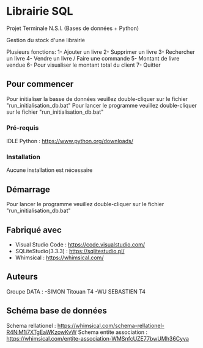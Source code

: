 # Librairie SQL
  Projet Terminale N.S.I. (Bases de données + Python)
  
  Gestion du stock d'une librairie
  
  Plusieurs fonctions:
  1-  Ajouter un livre
  2-  Supprimer un livre
  3-  Rechercher un livre
  4-  Vendre un livre / Faire une commande
  5-  Montant de livre vendue
  6-  Pour visualiser le montant total du client
  7-  Quitter

## Pour commencer

  Pour initialiser la basse de données veuillez double-cliquer sur le fichier "run_initialisation_db.bat"
  Pour lancer le programme veuillez double-cliquer sur le fichier "run_initialisation_db.bat"

### Pré-requis

  IDLE Python : https://www.python.org/downloads/

### Installation

  Aucune installation est nécessaire

## Démarrage

  Pour lancer le programme veuillez double-cliquer sur le fichier "run_initialisation_db.bat"

## Fabriqué avec

  - Visual Studio Code : https://code.visualstudio.com/
  - SQLiteStudio(3.3.3) : https://sqlitestudio.pl/
  - Whimsical : https://whimsical.com/

## Auteurs
  Groupe DATA : 
  -SIMON Titouan T4
  -WU SEBASTIEN T4

## Schéma base de données

  Schema rellationel : https://whimsical.com/schema-rellationel-R4NiM1j7XTgEaWKzowKvW
  Schema entite association : https://whimsical.com/entite-association-WMSnfcUZE77bwUMh36Cyva
